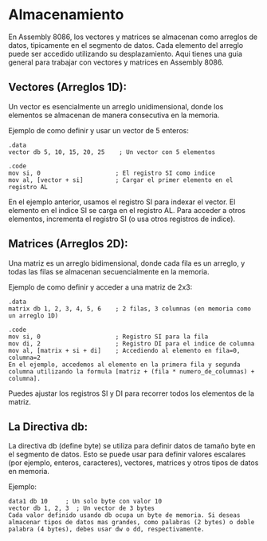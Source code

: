 # Almacenamiento

En Assembly 8086, los vectores y matrices se almacenan como arreglos de datos, tipicamente en el segmento de datos. Cada elemento del arreglo puede ser accedido utilizando su desplazamiento. Aqui tienes una guia general para trabajar con vectores y matrices en Assembly 8086.

## Vectores (Arreglos 1D):
Un vector es esencialmente un arreglo unidimensional, donde los elementos se almacenan de manera consecutiva en la memoria.

Ejemplo de como definir y usar un vector de 5 enteros:
```assembly
.data
vector db 5, 10, 15, 20, 25    ; Un vector con 5 elementos

.code
mov si, 0                     ; El registro SI como indice
mov al, [vector + si]         ; Cargar el primer elemento en el registro AL
```
En el ejemplo anterior, usamos el registro SI para indexar el vector. El elemento en el indice SI se carga en el registro AL. Para acceder a otros elementos, incrementa el registro SI (o usa otros registros de indice).

## Matrices (Arreglos 2D):

Una matriz es un arreglo bidimensional, donde cada fila es un arreglo, y todas las filas se almacenan secuencialmente en la memoria.

Ejemplo de como definir y acceder a una matriz de 2x3:
```assembly
.data
matrix db 1, 2, 3, 4, 5, 6    ; 2 filas, 3 columnas (en memoria como un arreglo 1D)

.code
mov si, 0                     ; Registro SI para la fila
mov di, 2                     ; Registro DI para el indice de columna
mov al, [matrix + si + di]    ; Accediendo al elemento en fila=0, columna=2
En el ejemplo, accedemos al elemento en la primera fila y segunda columna utilizando la formula [matriz + (fila * numero_de_columnas) + columna].
```
Puedes ajustar los registros SI y DI para recorrer todos los elementos de la matriz.

## La Directiva db:
La directiva db (define byte) se utiliza para definir datos de tamaño byte en el segmento de datos. Esto se puede usar para definir valores escalares (por ejemplo, enteros, caracteres), vectores, matrices y otros tipos de datos en memoria.

Ejemplo:
```assembly
data1 db 10     ; Un solo byte con valor 10
vector db 1, 2, 3  ; Un vector de 3 bytes
Cada valor definido usando db ocupa un byte de memoria. Si deseas almacenar tipos de datos mas grandes, como palabras (2 bytes) o doble palabra (4 bytes), debes usar dw o dd, respectivamente.
```
